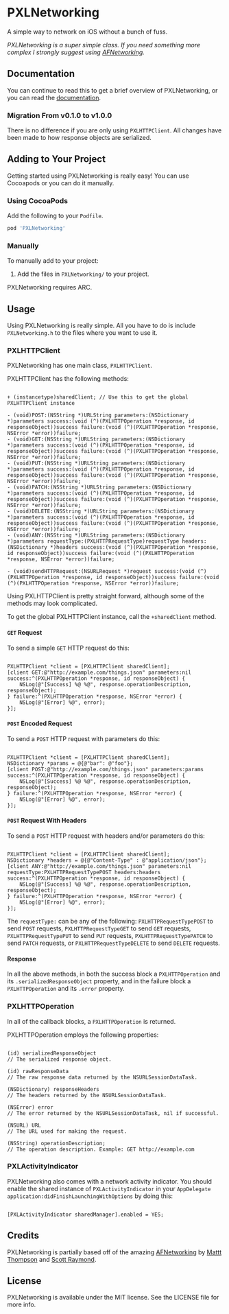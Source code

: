 PXLNetworking
=============

A simple way to network on iOS without a bunch of fuss.

*PXLNetworking is a super simple class. If you need something more complex I strongly suggest using [AFNetworking](https://github.com/afnetworking/afnetworking).*

## Documentation
You can continue to read this to get a brief overview of PXLNetworking, or you can read the [documentation](http://cocoadocs.org/docsets/PXLNetworking/).

### Migration From v0.1.0 to v1.0.0
There is no difference if you are only using `PXLHTTPClient`. All changes have been made to how response objects are serialized.

## Adding to Your Project
Getting started using PXLNetworking is really easy! You can use Cocoapods or you can do it manually.

### Using CocoaPods
Add the following to your `Podfile`.

```ruby
pod 'PXLNetworking'
```

### Manually
To manually add to your project:

1. Add the files in `PXLNetworking/` to your project.

PXLNetworking requires ARC.

## Usage
Using PXLNetworking is really simple. All you have to do is include `PXLNetworking.h` to the files where you want to use it.

### PXLHTTPClient
PXLNetworking has one main class, `PXLHTTPClient`.

PXLHTTPClient has the following methods:

```objc

+ (instancetype)sharedClient; // Use this to get the global PXLHTTPClient instance

- (void)POST:(NSString *)URLString parameters:(NSDictionary *)parameters success:(void (^)(PXLHTTPOperation *response, id responseObject))success failure:(void (^)(PXLHTTPOperation *response, NSError *error))failure;
- (void)GET:(NSString *)URLString parameters:(NSDictionary *)parameters success:(void (^)(PXLHTTPOperation *response, id responseObject))success failure:(void (^)(PXLHTTPOperation *response, NSError *error))failure;
- (void)PUT:(NSString *)URLString parameters:(NSDictionary *)parameters success:(void (^)(PXLHTTPOperation *response, id responseObject))success failure:(void (^)(PXLHTTPOperation *response, NSError *error))failure;
- (void)PATCH:(NSString *)URLString parameters:(NSDictionary *)parameters success:(void (^)(PXLHTTPOperation *response, id responseObject))success failure:(void (^)(PXLHTTPOperation *response, NSError *error))failure;
- (void)DELETE:(NSString *)URLString parameters:(NSDictionary *)parameters success:(void (^)(PXLHTTPOperation *response, id responseObject))success failure:(void (^)(PXLHTTPOperation *response, NSError *error))failure;
- (void)ANY:(NSString *)URLString parameters:(NSDictionary *)parameters requestType:(PXLHTTPRequestType)requestType headers:(NSDictionary *)headers success:(void (^)(PXLHTTPOperation *response, id responseObject))success failure:(void (^)(PXLHTTPOperation *response, NSError *error))failure;

- (void)sendHTTPRequest:(NSURLRequest *)request success:(void (^)(PXLHTTPOperation *response, id responseObject))success failure:(void (^)(PXLHTTPOperation *response, NSError *error))failure;
```

Using PXLHTTPClient is pretty straight forward, although some of the methods may look complicated.

To get the global PXLHTTPClient instance, call the `+sharedClient` method.

#### `GET` Request
To send a simple `GET` HTTP request do this:

```objc

PXLHTTPClient *client = [PXLHTTPClient sharedClient];
[client GET:@"http://example.com/things.json" parameters:nil success:^(PXLHTTPOperation *response, id responseObject) {
	NSLog(@"[Success] %@ %@", response.operationDescription, responseObject);
} failure:^(PXLHTTPOperation *response, NSError *error) {
	NSLog(@"[Error] %@", error);
}];
```

#### `POST` Encoded Request
To send a `POST` HTTP request with parameters do this:

```objc

PXLHTTPClient *client = [PXLHTTPClient sharedClient];
NSDictionary *params = @{@"bar": @"foo"};
[client POST:@"http://example.com/things.json" parameters:params success:^(PXLHTTPOperation *response, id responseObject) {
	NSLog(@"[Success] %@ %@", response.operationDescription, responseObject);
} failure:^(PXLHTTPOperation *response, NSError *error) {
	NSLog(@"[Error] %@", error);
}];
```

#### `POST` Request With Headers
To send a `POST` HTTP request with headers and/or parameters do this:

```objc

PXLHTTPClient *client = [PXLHTTPClient sharedClient];
NSDictionary *headers = @{@"Content-Type" : @"application/json"};
[client ANY:@"http://example.com/things.json" parameters:nil requestType:PXLHTTPRequestTypePOST headers:headers success:^(PXLHTTPOperation *response, id responseObject) {
	NSLog(@"[Success] %@ %@", response.operationDescription, responseObject);
} failure:^(PXLHTTPOperation *response, NSError *error) {
	NSLog(@"[Error] %@", error);
}];
```

The `requestType:` can be any of the following: `PXLHTTPRequestTypePOST` to send `POST` requests, `PXLHTTPRequestTypeGET` to send `GET` requests, `PXLHTTPRequestTypePUT` to send `PUT` requests, `PXLHTTPRequestTypePATCH` to send `PATCH` requests, or `PXLHTTPRequestTypeDELETE` to send `DELETE` requests.

#### Response
In all the above methods, in both the success block a `PXLHTTPOperation` and its `.serializedResponseObject` property, and in the failure block a `PXLHTTPOperation` and its `.error` property.

### PXLHTTPOperation
In all of the callback blocks, a `PXLHTTPOperation` is returned.

PXLHTTPOperation employs the following properties:

```objc

(id) serializedResponseObject
// The serialized response object.

(id) rawResponseData
// The raw response data returned by the NSURLSessionDataTask.

(NSDictionary) responseHeaders
// The headers returned by the NSURLSessionDataTask.

(NSError) error
// The error returned by the NSURLSessionDataTask, nil if successful.

(NSURL) URL
// The URL used for making the request.

(NSString) operationDescription;
// The operation description. Example: GET http://example.com
```

### PXLActivityIndicator
PXLNetworking also comes with a network activity indicator. You should enable the shared instance of `PXLActivityIndicator` in your `AppDelegate application:didFinishLaunchingWithOptions` by doing this:

```objc

[PXLActivityIndicator sharedManager].enabled = YES;
```

## Credits
PXLNetworking is partially based off of the amazing [AFNetworking](https://github.com/afnetworking/afnetworking) by [Mattt Thompson](https://github.com/mattt/) and [Scott Raymond](https://github.com/sco/).

## License
PXLNetworking is available under the MIT license. See the LICENSE file for more info.
